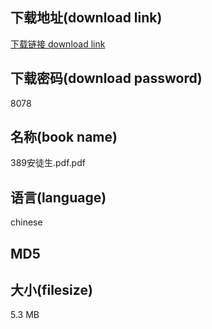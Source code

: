 ## 下载地址(download link)
[下载链接 download link](https://tutu365.netlify.app/?s=389%E5%AE%89%E5%BE%92%E7%94%9F.pdf)

## 下载密码(download password)
8078

## 名称(book name)
389安徒生.pdf.pdf

## 语言(language)
chinese

## MD5


## 大小(filesize)
5.3 MB
